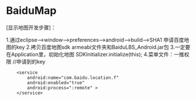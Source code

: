 # BaiduMap

[显示地图开发步骤]：

1.通过eclipse-->window-->preferences-->android-->build-->SHA1 申请百度地图的key
2.拷贝百度地图sdk  armeabi文件夹和BaiduLBS_Android.jar包
3.一定要在Application里，初始化地图
		SDKInitializer.initialize(this);
4.菜单文件：一推权限
        <meta-data
            android:name="com.baidu.lbsapi.API_KEY"
            android:value="AwdHubn7K5ui8H6RYvDEnHTZ8YyY3g5E" />//申请到的key

        <service
            android:name="com.baidu.location.f"
            android:enabled="true"
            android:process=":remote" >
        </service>
